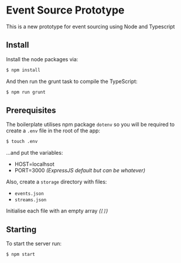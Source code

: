 # Event Source Prototype

This is a new prototype for event sourcing using Node and Typescript

## Install

Install the node packages via:
```bash
$ npm install
```

And then run the grunt task to compile the TypeScript:
```bash
$ npm run grunt
```

## Prerequisites

The boilerplate utilises npm package `dotenv` so you will be required to create a `.env` file in the root of the app:
```bash
$ touch .env
```

...and put the variables:

* HOST=localhsot
* PORT=3000 _(ExpressJS default but can be whatever)_

Also, create a `storage` directory with files:

* `events.json`
* `streams.json`

Initialise each file with an empty array _(`[]`)_

## Starting

To start the server run:
```bash
$ npm start
```
